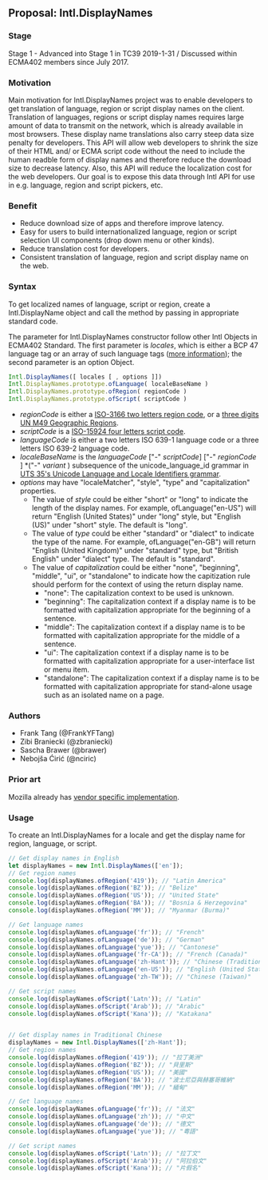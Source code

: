 ## Proposal: Intl.DisplayNames

### Stage
Stage 1 - Advanced into Stage 1 in TC39 2019-1-31 / Discussed within ECMA402 members since July 2017. 

### Motivation
Main motivation for Intl.DisplayNames project was to enable developers to get translation of language, region or script display names on the client. Translation of languages, regions or script display names requires large amount of data to transmit on the network, which is already available in most browsers. These display name translations also carry steep data size penalty for developers. This API will allow web developers to shrink the size of their HTML and/ or ECMA script code without the need to include the human readble form of display names and therefore reduce the download size to decrease latency. Also, this API will reduce the localization cost for the web developers. Our goal is to expose this data through Intl API for use in e.g. language, region and script pickers, etc.

### Benefit
* Reduce download size of apps and therefore improve latency.
* Easy for users to build internationalized language, region or script selection UI components (drop down menu or other kinds).
* Reduce translation cost for developers.
* Consistent translation of language, region and script display name on the web.

### Syntax
To get localized names of language, script or region, create a Intl.DisplayName object and call the method by passing in appropriate standard code.

The parameter for Intl.DisplayNames constructor follow other Intl Objects in ECMA402 Standard.
The first parameter is *locales*, which is either a BCP 47 language tag or an array of such language tags ([more information](https://developer.mozilla.org/en-US/docs/Web/JavaScript/Reference/Global_Objects/Intl#Locale_identification_and_negotiation)); the second parameter is an option Object.

```js
Intl.DisplayNames([ locales [ , options ]])
Intl.DisplayNames.prototype.ofLanguage( localeBaseName )
Intl.DisplayNames.prototype.ofRegion( regionCode )
Intl.DisplayNames.prototype.ofScript( scriptCode )
```
* _regionCode_ is either a [ISO-3166 two letters region code](https://www.iso.org/iso-3166-country-codes.html),
or a [three digits UN M49 Geographic Regions](https://unstats.un.org/unsd/methodology/m49/).
* _scriptCode_ is a [ISO-15924 four letters script code](http://unicode.org/iso15924/iso15924-codes.html).
* _languageCode_ is either a two letters ISO 639-1 language code or a three letters ISO 639-2 language code.
* _localeBaseName_ is the _languageCode_ ["-" _scriptCode_] ["-" _regionCode_ ] *("-" _variant_ ) subsequence of the unicode_language_id grammar in [UTS 35's Unicode Language and Locale Identifiers grammar](http://unicode.org/reports/tr35/#Unicode_language_identifier).
* _options_ may have "localeMatcher", "style", "type" and "capitalization" properties.
  * The value of _style_ could be either "short" or "long" to indicate the length of the display names. For example, ofLanguage("en-US") will return "English (United States)" under "long" style, but "English (US)" under "short" style. The default is "long".
  * The value of _type_ could be either "standard" or "dialect" to indicate the type of the name. For example, ofLanguage("en-GB") will return "English (United Kingdom)" under "standard" type, but "British English" under "dialect" type. The default is "standard".
  * The value of _capitalization_ could be either "none", "beginning", "middle", "ui", or "standalone" to indicate how the capitization rule should perform for the context of using the return display name. 
    * "none": The capitalization context to be used is unknown. 
    * "beginning": The capitalization context if a display name is to be formatted with capitalization appropriate for the beginning of a sentence.
    * "middle": The capitalization context if a  display name is to be formatted with capitalization appropriate for the middle of a sentence.
    * "ui": The capitalization context if a display name is to be formatted with capitalization appropriate for a user-interface list or menu item.
    * "standalone": The capitalization context if a display name is to be formatted with capitalization appropriate for stand-alone usage such as an isolated name on a page.

### Authors
* Frank Tang (@FrankYFTang)
* Zibi Braniecki (@zbraniecki)
* Sascha Brawer (@brawer)
* Nebojša Ćirić (@nciric)

### Prior art
Mozilla already has [vendor specific implementation](https://firefox-source-docs.mozilla.org/intl/dataintl.html#mozintl-getlanguagedisplaynames-locales-langcodes).

### Usage
To create an Intl.DisplayNames for a locale and get the display name for region, language, or script.
```js
// Get display names in English 
let displayNames = new Intl.DisplayNames(['en']);
// Get region names
console.log(displayNames.ofRegion('419')); // "Latin America"
console.log(displayNames.ofRegion('BZ')); // "Belize"
console.log(displayNames.ofRegion('US')); // "United State"
console.log(displayNames.ofRegion('BA')); // "Bosnia & Herzegovina"
console.log(displayNames.ofRegion('MM')); // "Myanmar (Burma)"

// Get language names
console.log(displayNames.ofLanguage('fr')); // "French"
console.log(displayNames.ofLanguage('de')); // "German"
console.log(displayNames.ofLanguage('yue')); // "Cantonese"
console.log(displayNames.ofLanguage('fr-CA')); // "French (Canada)"
console.log(displayNames.ofLanguage('zh-Hant')); // "Chinese (Traditional)"
console.log(displayNames.ofLanguage('en-US')); // "English (United States)"
console.log(displayNames.ofLanguage('zh-TW')); // "Chinese (Taiwan)"

// Get script names
console.log(displayNames.ofScript('Latn')); // "Latin"
console.log(displayNames.ofScript('Arab')); // "Arabic"
console.log(displayNames.ofScript('Kana')); // "Katakana"


// Get display names in Traditional Chinese
displayNames = new Intl.DisplayNames(['zh-Hant']);
// Get region names
console.log(displayNames.ofRegion('419')); // "拉丁美洲"
console.log(displayNames.ofRegion('BZ')); // "貝里斯"
console.log(displayNames.ofRegion('US')); // "美國"
console.log(displayNames.ofRegion('BA')); // "波士尼亞與赫塞哥維納"
console.log(displayNames.ofRegion('MM')); // "緬甸"

// Get language names
console.log(displayNames.ofLanguage('fr')); // "法文"
console.log(displayNames.ofLanguage('zh')); // "中文"
console.log(displayNames.ofLanguage('de')); // "德文"
console.log(displayNames.ofLanguage('yue')); // "粵語"

// Get script names
console.log(displayNames.ofScript('Latn')); // "拉丁文"
console.log(displayNames.ofScript('Arab')); // "阿拉伯文"
console.log(displayNames.ofScript('Kana')); // "片假名"
